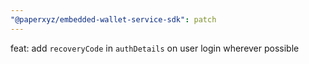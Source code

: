 ```yaml
---
"@paperxyz/embedded-wallet-service-sdk": patch
---
```


feat: add `recoveryCode` in `authDetails` on user login wherever possible
